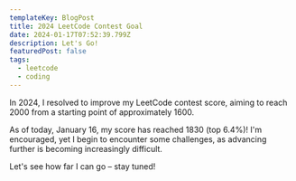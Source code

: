 ```yaml
---
templateKey: BlogPost
title: 2024 LeetCode Contest Goal
date: 2024-01-17T07:52:39.799Z
description: Let's Go!
featuredPost: false
tags:
  - leetcode
  - coding
---
```

In 2024, I resolved to improve my LeetCode contest score, aiming to reach 2000 from a starting point of approximately 1600.

As of today, January 16, my score has reached 1830 (top 6.4%)! I'm encouraged, yet I begin to encounter some challenges, as advancing further is becoming increasingly difficult.

Let's see how far I can go – stay tuned!